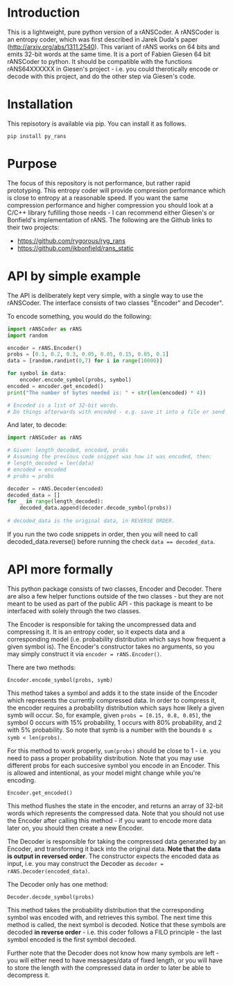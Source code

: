 # Introduction
This is a lightweight, pure python version of a rANSCoder. A rANSCoder is an entropy coder, which was first described in Jarek Duda's paper (http://arxiv.org/abs/1311.2540). This variant of rANS works on 64 bits and emits 32-bit words at the same time. It is a port of Fabien Giesen 64 bit rANSCoder to python. It should be compatible with the functions rANS64XXXXXX in Giesen's project - i.e. you could therotically encode or decode with this project, and do the other step via Giesen's code.

# Installation

This repisotory is available via pip. You can install it as follows.

```
pip install py_rans
```

# Purpose

The focus of this repository is not performance, but rather rapid prototyping. This entropy coder will provide compresion performance which is close to entropy at a reasonable speed. If you want the same compression performance and higher compression you should look at a C/C++ library fufilling those needs - I can recommend either Giesen's or Bonfield's implementation of rANS. The following are the Github links to their two projects:

-    https://github.com/rygorous/ryg_rans
-    https://github.com/jkbonfield/rans_static

# API by simple example

The API is deliberately kept very simple, with a single way to use the rANSCoder. The interface consists of two classes "Encoder" and Decoder".

To encode something, you would do the following:

```python
import rANSCoder as rANS
import random

encoder = rANS.Encoder()
probs = [0.1, 0.2, 0.3, 0.05, 0.05, 0.15, 0.05, 0.1]
data = [random.randint(0,7) for i in range(10000)]

for symbol in data:
    encoder.encode_symbol(probs, symbol)
encoded = encoder.get_encoded()
print("The number of bytes needed is: " + str(len(encoded) * 4))

# Encoded is a list of 32-bit words.
# Do things afterwards with encoded - e.g. save it into a file or send it somewhere.
```

And later, to decode:

```python
import rANSCoder as rANS

# Given: length_decoded, encoded, probs
# Assuming the previous code snippet was how it was encoded, then:
# length_decoded = len(data) 
# encoded = encoded
# probs = probs

decoder = rANS.Decoder(encoded)
decoded_data = []
for _ in range(length_decoded):
    decoded_data.append(decoder.decode_symbol(probs))
    
# decoded_data is the original data, in REVERSE ORDER.
```

If you run the two code snippets in order, then you will need to call decoded_data.reverse() before running the check ```data == decoded_data```.

# API more formally

This python package consists of two classes, Encoder and Decoder. There are also a few helper functions outside of the two classes - but they are not meant to be used as part of the public API - this package is meant to be interfaced with solely through the two classes.

The Encoder is responsible for taking the uncompressed data and compressing it. It is an entropy coder, so it expects data and a corresponding model (i.e. probability distribution which says how frequent a given symbol is). The Encoder's constructor takes no arguments, so you may simply construct it via ```encoder = rANS.Encoder()```.

There are two methods:

```Encoder.encode_symbol(probs, symb)```

This method takes a symbol and adds it to the state inside of the Encoder which represents the currently compressed data. In order to compress it, the encoder requires a probability distribution which says how likely a given symb will occur. So, for example, given ```probs = [0.15, 0.8, 0.05]```, the symbol 0 occurs with 15% probability, 1 occurs with 80% probability, and 2 with 5% probability. So note that symb is a number with the bounds ```0 ≤ symb < len(probs)```.

For this method to work properly, ```sum(probs)``` should be close to 1 - i.e. you need to pass a proper probability distribution. Note that you may use different probs for each succesive symbol you encode in an Encoder. This is allowed and intentional, as your model might change while you're encoding.

```Encoder.get_encoded()```

This method flushes the state in the encoder, and returns an array of 32-bit words which represents the compressed data. Note that you should not use the Encoder after calling this method - if you want to encode more data later on, you should then create a new Encoder.

The Decoder is responsible for taking the compressed data generated by an Encoder, and transforming it back into the original data. **Note that the data is output in reversed order**. The constructor expects the encoded data as input, i.e. you may construct the Decoder as ```decoder = rANS.Decoder(encoded_data)```.

The Decoder only has one method:

```Decoder.decode_symbol(probs)```

This method takes the probability distribution that the corresponding symbol was encoded with, and retrieves this symbol. The next time this method is called, the next symbol is decoded. Notice that these symbols are decoded **in reverse order** - i.e. this coder follows a FILO principle - the last symbol encoded is the first symbol decoded.

Further note that the Decoder does not know how many symbols are left - you will either need to have messages/data of fixed length, or you will have to store the length with the compressed data in order to later be able to decompress it.
